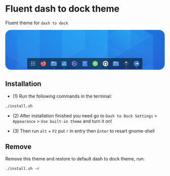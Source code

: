 # Fluent dash to dock theme

Fluent theme for `dash to dock`

![screenshot](screenshot.png?raw=true)

## Installation

- (1) Run the following commands in the terminal:

```sh
./install.sh
```

- (2) After installation finished you need go to `Dash to Dock Settings` > `Appearance` > `Use built-in theme` and turn it on!

- (3) Then run `alt` + `F2` put `r` in entry then `Enter` to resart gnome-shell

## Remove
Remove this theme and restore to default dash to dock theme, run:

```
./install.sh -r
```
